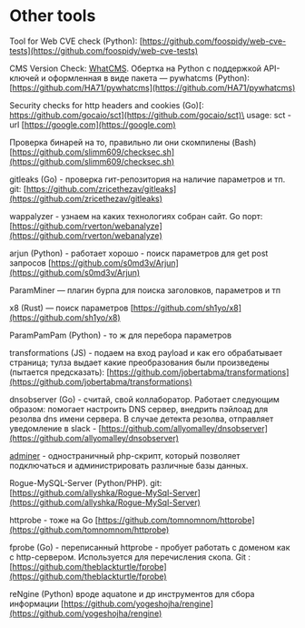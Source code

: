 # Other tools

Tool for Web CVE check (Python): [https://github.com/foospidy/web-cve-tests](https://github.com/foospidy/web-cve-tests)

CMS Version Check: [WhatCMS](https://whatcms.org/?s=URL). Обертка на Python с поддержкой API-ключей и оформленная в виде пакета — pywhatcms (Python): [https://github.com/HA71/pywhatcms](https://github.com/HA71/pywhatcms)

Security checks for http headers and cookies (Go)[: https://github.com/gocaio/sct](https://github.com/gocaio/sct)\
usage: sct -url [https://google.com](https://google.com)

Проверка бинарей на то, правильно ли они скомпилены (Bash)\
[https://github.com/slimm609/checksec.sh](https://github.com/slimm609/checksec.sh)

gitleaks (Go) - проверка гит-репозитория на наличие параметров и тп. git: [https://github.com/zricethezav/gitleaks](https://github.com/zricethezav/gitleaks)

wappalyzer - узнаем на каких технологиях собран сайт. Go порт: [https://github.com/rverton/webanalyze](https://github.com/rverton/webanalyze)

arjun (Python) - работает хорошо - поиск параметров для get post запросов [https://github.com/s0md3v/Arjun](https://github.com/s0md3v/Arjun)

ParamMiner — плагин бурпа для поиска заголовков, параметров и тп

x8 (Rust) — поиск параметров [https://github.com/sh1yo/x8](https://github.com/sh1yo/x8)

ParamPamPam (Python) - то ж для перебора параметров

transformations (JS) - подаем на вход payload и как его обрабатывает страница; тулза выдает какие преобразования были произведены (пытается предсказать): [https://github.com/jobertabma/transformations](https://github.com/jobertabma/transformations)

dnsobserver (Go) - считай, свой коллаборатор. Работает следующим образом: помогает настроить DNS сервер, внедрить пэйлоад для резолва dns имени сервера. В случае детекта резолва, отправляет уведомление в slack - [https://github.com/allyomalley/dnsobserver](https://github.com/allyomalley/dnsobserver)

[adminer](https://www.adminer.org/) - одностраничный php-скрипт, который позволяет подключаться и  администрировать различные базы данных.

Rogue-MySQL-Server (Python/PHP). git: [https://github.com/allyshka/Rogue-MySql-Server](https://github.com/allyshka/Rogue-MySql-Server)

httprobe - тоже на Go [https://github.com/tomnomnom/httprobe](https://github.com/tomnomnom/httprobe)

fprobe (Go) - переписанный httprobe - пробует работать с доменом как с http-сервером. Используется для перечисления скопа. Git : [https://github.com/theblackturtle/fprobe](https://github.com/theblackturtle/fprobe)

reNgine (Python) вроде aquatone и др инструментов для сбора информации [https://github.com/yogeshojha/rengine](https://github.com/yogeshojha/rengine)







